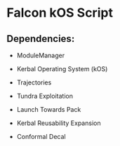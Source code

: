 # __Falcon kOS Script__

## **Dependencies:**
- ModuleManager

- Kerbal Operating System (kOS)

- Trajectories

- Tundra Exploitation

- Launch Towards Pack

- Kerbal Reusability Expansion

- Conformal Decal
